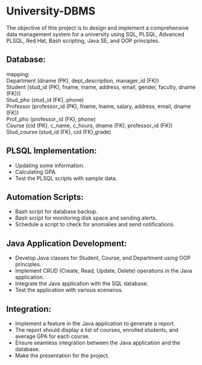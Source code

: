 # University-DBMS  
The objective of this project is to design and implement a comprehensive data management system for a university using SQL, PLSQL, Advanced PLSQL, Red Hat, Bash scripting, Java SE, and OOP principles. 
## Database:
mapping:  
Department (dname (PK), dept_description, manager_id (FK))  
Student (stud_id (PK), fname, lname, address, email, gender, faculty, dname (FK)))  
Stud_pho (stud_id (FK), phone)  
Professor (professor_id (PK), fname, lname, salary, address, email, dname (FK))  
Prof_pho (professor_id (FK), phone)  
Course (cid (PK), c_name, c_hours, dname (FK), professor_id (FK))  
Stud_course (stud_id (FK), cid (FK),grade)    
## PLSQL Implementation: 
-	Updating some information.  
-	Calculating GPA.  
-	Test the PLSQL scripts with sample data.  
## Automation Scripts:
-	Bash script for database backup.  
-	Bash script for monitoring disk space and sending alerts.  
-	Schedule a script to check for anomalies and send notifications.  
## Java Application Development:
-	Develop Java classes for Student, Course, and Department using OOP principles.  
-	Implement CRUD (Create, Read, Update, Delete) operations in the Java application.  
-	Integrate the Java application with the SQL database.  
-	Test the application with various scenarios.  
## Integration:
-	Implement a feature in the Java application to generate a report.  
-	The report should display a list of courses, enrolled students, and average GPA for each course.  
-	Ensure seamless integration between the Java application and the database.  
-	Make the presentation for the project.  
